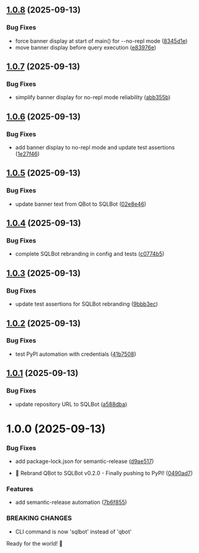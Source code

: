 ## [1.0.8](https://github.com/AnthusAI/SQLBot/compare/v1.0.7...v1.0.8) (2025-09-13)


### Bug Fixes

* force banner display at start of main() for --no-repl mode ([8345d1e](https://github.com/AnthusAI/SQLBot/commit/8345d1e5fa2848061e5eb067660c1dc037d8858d))
* move banner display before query execution ([e83976e](https://github.com/AnthusAI/SQLBot/commit/e83976e78f386072a45f0cfa23ad0d6b1076f346))

## [1.0.7](https://github.com/AnthusAI/SQLBot/compare/v1.0.6...v1.0.7) (2025-09-13)


### Bug Fixes

* simplify banner display for no-repl mode reliability ([abb355b](https://github.com/AnthusAI/SQLBot/commit/abb355bb2febe4c77532eab208232c73d86591ef))

## [1.0.6](https://github.com/AnthusAI/SQLBot/compare/v1.0.5...v1.0.6) (2025-09-13)


### Bug Fixes

* add banner display to no-repl mode and update test assertions ([1e27f46](https://github.com/AnthusAI/SQLBot/commit/1e27f46be5155d40a46246891173c365236a9e54))

## [1.0.5](https://github.com/AnthusAI/SQLBot/compare/v1.0.4...v1.0.5) (2025-09-13)


### Bug Fixes

* update banner text from QBot to SQLBot ([02e8e46](https://github.com/AnthusAI/SQLBot/commit/02e8e46dcffae6b0c647acb9a830e3565b20849c))

## [1.0.4](https://github.com/AnthusAI/SQLBot/compare/v1.0.3...v1.0.4) (2025-09-13)


### Bug Fixes

* complete SQLBot rebranding in config and tests ([c0774b5](https://github.com/AnthusAI/SQLBot/commit/c0774b545f8245ad0dcf4e5381646856c7b8597e))

## [1.0.3](https://github.com/AnthusAI/SQLBot/compare/v1.0.2...v1.0.3) (2025-09-13)


### Bug Fixes

* update test assertions for SQLBot rebranding ([9bbb3ec](https://github.com/AnthusAI/SQLBot/commit/9bbb3ecf5490ee53e6e8d9bf4f19000d86a879fb))

## [1.0.2](https://github.com/AnthusAI/SQLBot/compare/v1.0.1...v1.0.2) (2025-09-13)


### Bug Fixes

* test PyPI automation with credentials ([41b7508](https://github.com/AnthusAI/SQLBot/commit/41b750877dd664fddadcea77955b0fd8e822d810))

## [1.0.1](https://github.com/AnthusAI/SQLBot/compare/v1.0.0...v1.0.1) (2025-09-13)


### Bug Fixes

* update repository URL to SQLBot ([a588dba](https://github.com/AnthusAI/SQLBot/commit/a588dbaaa421bdf7848579797101c4224ddd2cba))

# 1.0.0 (2025-09-13)


### Bug Fixes

* add package-lock.json for semantic-release ([d9ae517](https://github.com/AnthusAI/QBot/commit/d9ae517f19e3cdab4d158e0872e205b09f2d0df8))


* 🎉 Rebrand QBot to SQLBot v0.2.0 - Finally pushing to PyPI! ([0490ad7](https://github.com/AnthusAI/QBot/commit/0490ad7ba388d163f33443a2ac41e182778316f2))


### Features

* add semantic-release automation ([7b6f855](https://github.com/AnthusAI/QBot/commit/7b6f855b1505abeb40e93e9144267c997e97c945))


### BREAKING CHANGES

* CLI command is now 'sqlbot' instead of 'qbot'

Ready for the world! 🚀
